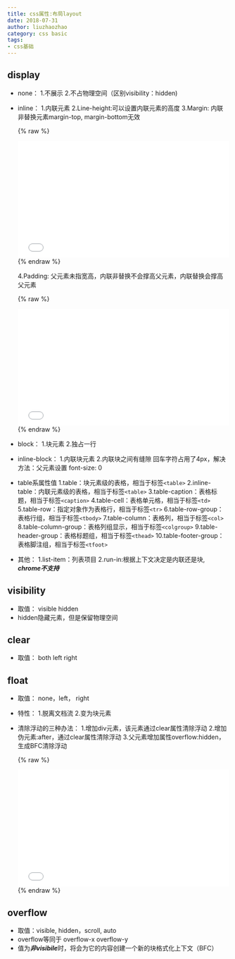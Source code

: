 ```yaml
---
title: css属性:布局layout
date: 2018-07-31
author: liuzhaozhao
category: css basic
tags: 
- css基础
---
```


## display

- none：
   1.不展示
   2.不占物理空间（区别visibility：hidden)

- inline：
   1.内联元素
   2.Line-height:可以设置内联元素的高度
   3.Margin:  内联非替换元素margin-top, margin-bottom无效

   {% raw %}
  <iframe height='265' scrolling='no' title='display-1' src='//codepen.io/liuzhaozhao/embed/EpExdG/?height=265&theme-id=0&default-tab=css,result&embed-version=2' frameborder='no' allowtransparency='true' allowfullscreen='true' style='width: 100%;'>See the Pen <a href='https://codepen.io/liuzhaozhao/pen/EpExdG/'>display-1</a> by liuzhaozhao828 (<a href='https://codepen.io/liuzhaozhao'>@liuzhaozhao</a>) on <a href='https://codepen.io'>CodePen</a>.
  </iframe>
   {% endraw %}

   4.Padding: 父元素未指宽高，内联非替换不会撑高父元素，内联替换会撑高父元素

   {% raw %}
   <iframe height='265' scrolling='no' title='display-2' src='//codepen.io/liuzhaozhao/embed/bjvNGo/?height=265&theme-id=0&default-tab=css,result&embed-version=2' frameborder='no' allowtransparency='true' allowfullscreen='true' style='width: 100%;'>See the Pen <a href='https://codepen.io/liuzhaozhao/pen/bjvNGo/'>display-2</a> by liuzhaozhao828 (<a href='https://codepen.io/liuzhaozhao'>@liuzhaozhao</a>) on <a href='https://codepen.io'>CodePen</a>.
   </iframe>
   {% endraw %}

- block：
   1.块元素
   2.独占一行

- inline-block：
   1.内联块元素
   2.内联块之间有缝隙 回车字符占用了4px，解决方法：父元素设置 font-size: 0

- table系属性值
   1.table：块元素级的表格，相当于标签`<table>`
   2.inline-table：内联元素级的表格，相当于标签`<table>`
   3.table-caption：表格标题，相当于标签`<caption>`
   4.table-cell：表格单元格，相当于标签`<td>`
   5.table-row：指定对象作为表格行，相当于标签`<tr>`
   6.table-row-group：表格行组，相当于标签`<tbody>`
   7.table-column：表格列，相当于标签`<col>`
   8.table-column-group：表格列组显示，相当于标签`<colgroup>`
   9.table-header-group：表格标题组，相当于标签`<thead>`
   10.table-footer-group：表格脚注组，相当于标签`<tfoot>`

- 其他：
   1.list-item：列表项目
   2.run-in:根据上下文决定是内联还是块, ***chrome不支持***



## visibility

- 取值： visible  hidden
- hidden隐藏元素，但是保留物理空间


## clear

- 取值： both left right


## float

- 取值： none，left， right
- 特性：
   1.脱离文档流
   2.变为块元素
- 清除浮动的三种办法：
   1.增加div元素，该元素通过clear属性清除浮动
   2.增加伪元素:after，通过clear属性清除浮动
   3.父元素增加属性overflow:hidden，生成BFC清除浮动

   {% raw %}
  <iframe height='265' scrolling='no' title='float-clear' src='//codepen.io/liuzhaozhao/embed/BProQj/?height=265&theme-id=0&default-tab=html,result&embed-version=2' frameborder='no' allowtransparency='true' allowfullscreen='true' style='width: 100%;'>See the Pen <a href='https://codepen.io/liuzhaozhao/pen/BProQj/'>float-clear</a> by liuzhaozhao828 (<a href='https://codepen.io/liuzhaozhao'>@liuzhaozhao</a>) on <a href='https://codepen.io'>CodePen</a>.
  </iframe>
  {% endraw %}


## overflow

- 取值：visible, hidden，scroll, auto
- overflow等同于 overflow-x  overflow-y
- 值为***非visibile***时，将会为它的内容创建一个新的块格式化上下文（BFC）



